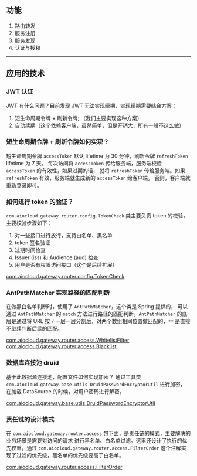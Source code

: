 ## 功能

1. 路由转发
2. 服务注册
3. 服务发现
4. 认证与授权

---

## 应用的技术

### JWT 认证

JWT 有什么问题？目前发现 JWT 无法实现续期，实现续期需要结合方案：
1. 短生命周期令牌 + 刷新令牌; （我们主要实现这种方案）
2. 自动续期（这个依赖客户端，虽然简单，但是开销大，所有一般不这么做）

### 短生命周期令牌 + 刷新令牌如何实现？

短生命周期令牌 `accessToken` 默认 lifetime 为 30 分钟，刷新令牌 `refreshToken` lifetime 为 7 天。
每次访问将 `accessToken` 传给服务端，服务端校验 `accessToken` 的有效性，如果过期的话，
就将 `refreshToken` 传给服务端。如果 `refreshToken` 有效，服务端就生成新的 `accessToken` 给客户端。
否则，客户端就重新登录即可。

### 如何进行 token 的验证？

`com.aiocloud.gateway.router.config.TokenCheck` 类主要负责 token 的校验，主要校验步骤如下：
1. 对一些接口进行放行，支持白名单、黑名单
2. token 签名验证
3. 过期时间检查
4. Issuer (iss) 和 Audience (aud) 检查
5. 用户是否有权限访问接口（这个是后续扩展）

[com.aiocloud.gateway.router.config.TokenCheck](https://github.com/pydlove/java-researcher/blob/main/api-gateway/gateway-center/src/main/java/com/aiocloud/gateway/router/config/TokenCheck.java)

### AntPathMatcher 实现路径的匹配判断

在做黑白名单判断时，使用了 `AntPathMatcher`，这个类是 Spring 提供的，
可以通过 `AntPathMatcher` 的 `match` 方法进行路径的匹配判断。`AntPathMatcher` 的底层是通过将 URL
按 `/` 一层一层分割后，对两个数组相同位置做匹配的，`**` 是直接不继续判断后续的匹配。

[com.aiocloud.gateway.router.access.WhitelistFilter](https://github.com/pydlove/java-researcher/blob/main/api-gateway/gateway-center/src/main/java/com/aiocloud/gateway/router/access/WhitelistFilter.java)  
[com.aiocloud.gateway.router.access.Blacklist](https://github.com/pydlove/java-researcher/blob/main/api-gateway/gateway-center/src/main/java/com/aiocloud/gateway/router/access/Blacklist.java)

### 数据库连接池 druid

基于此数据源连接池，配置文件如何实现加密？
通过工具类 `com.aiocloud.gateway.base.utils.DruidPasswordEncryptorUtil` 进行加密，
在加载 DataSource 的时候，对用户密码进行解密。

[com.aiocloud.gateway.base.utils.DruidPasswordEncryptorUtil](https://github.com/pydlove/java-researcher/blob/main/api-gateway/gateway-center/src/main/java/com/aiocloud/gateway/base/utils/DruidPasswordEncryptorUtil.java)

### 责任链的设计模式

在 `com.aiocloud.gateway.router.access` 包下面，是责任链的模式，主要解决的业务场景是需要对访问的请求
进行黑名单、白名单过滤。这里还设计了执行的优先权重，通过 `com.aiocloud.gateway.router.access.FilterOrder`
这个注解实现了过滤的优先级，黑名单的优先级要高于白名单。

[com.aiocloud.gateway.router.access.FilterOrder](https://github.com/pydlove/java-researcher/blob/main/api-gateway/gateway-center/src/main/java/com/aiocloud/gateway/router/access/FilterOrder.java)
